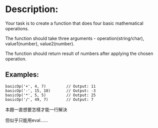 # Description:

Your task is to create a function that does four basic mathematical operations.

The function should take three arguments - operation(string/char), value1(number), value2(number).


The function should return result of numbers after applying the chosen operation.

## Examples:

```
basicOp('+', 4, 7)         // Output: 11
basicOp('-', 15, 18)       // Output: -3
basicOp('*', 5, 5)         // Output: 25
basicOp('/', 49, 7)        // Output: 7
```

本題一直想要怎樣才能一行解決

但似乎只能用eval......
